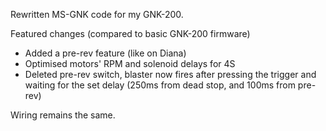 Rewritten MS-GNK code for my GNK-200.

Featured changes (compared to basic GNK-200 firmware)
- Added a pre-rev feature (like on Diana)
- Optimised motors' RPM and solenoid delays for 4S
- Deleted pre-rev switch, blaster now fires after pressing the trigger and waiting for the set delay (250ms from dead stop, and 100ms from pre-rev)
  
Wiring remains the same.
